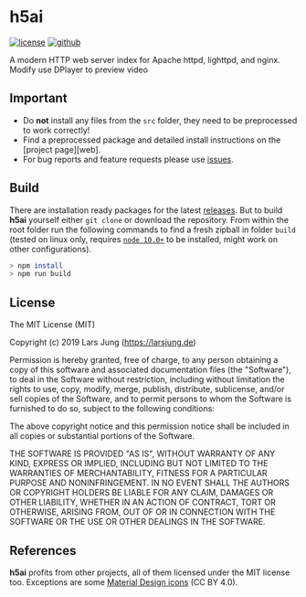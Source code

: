 # h5ai

[![license][license-img]][github] [![github][github-img]][github]

A modern HTTP web server index for Apache httpd, lighttpd, and nginx.
Modify use DPlayer to preview video


## Important

* Do **not** install any files from the `src` folder, they need to be
  preprocessed to work correctly!
* Find a preprocessed package and detailed install instructions on the
  [project page][web].
* For bug reports and feature requests please use [issues][github-issues].


## Build

There are installation ready packages for the latest [releases][release]. But to build **h5ai** yourself either `git clone` or
download the repository. From within the root folder run the following
commands to find a fresh zipball in folder `build` (tested on linux only,
requires [`node 10.0+`][node] to be installed, might work on other
configurations).

~~~sh
> npm install
> npm run build
~~~


## License

The MIT License (MIT)

Copyright (c) 2019 Lars Jung (https://larsjung.de)

Permission is hereby granted, free of charge, to any person obtaining a copy
of this software and associated documentation files (the "Software"), to deal
in the Software without restriction, including without limitation the rights
to use, copy, modify, merge, publish, distribute, sublicense, and/or sell
copies of the Software, and to permit persons to whom the Software is
furnished to do so, subject to the following conditions:

The above copyright notice and this permission notice shall be included in
all copies or substantial portions of the Software.

THE SOFTWARE IS PROVIDED "AS IS", WITHOUT WARRANTY OF ANY KIND, EXPRESS OR
IMPLIED, INCLUDING BUT NOT LIMITED TO THE WARRANTIES OF MERCHANTABILITY,
FITNESS FOR A PARTICULAR PURPOSE AND NONINFRINGEMENT. IN NO EVENT SHALL THE
AUTHORS OR COPYRIGHT HOLDERS BE LIABLE FOR ANY CLAIM, DAMAGES OR OTHER
LIABILITY, WHETHER IN AN ACTION OF CONTRACT, TORT OR OTHERWISE, ARISING FROM,
OUT OF OR IN CONNECTION WITH THE SOFTWARE OR THE USE OR OTHER DEALINGS IN
THE SOFTWARE.


## References

**h5ai** profits from other projects, all of them licensed under the MIT license
too. Exceptions are some [Material Design icons][material-design-icons] (CC BY 4.0).


[github]: https://github.com/WingLim/h5ai_dplayer
[github-issues]: https://github.com/WingLim/h5ai_dplayer/issues
[release]: https://github.com/WingLim/h5ai_dplayer/releases
[node]: https://nodejs.org
[material-design-icons]: https://github.com/google/material-design-icons

[license-img]: https://img.shields.io/badge/license-MIT-a0a060.svg?style=flat-square
[github-img]: https://img.shields.io/badge/github-winglim/h5ai-a0a060.svg?style=flat-square
